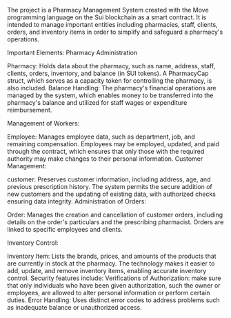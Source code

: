 The project is a Pharmacy Management System created with the Move programming language on the Sui blockchain as a smart contract. It is intended to manage important entities including pharmacies, staff, clients, orders, and inventory items in order to simplify and safeguard a pharmacy's operations.

Important Elements: Pharmacy Administration

Pharmacy: Holds data about the pharmacy, such as name, address, staff, clients, orders, inventory, and balance (in SUI tokens). A PharmacyCap struct, which serves as a capacity token for controlling the pharmacy, is also included.
Balance Handling: The pharmacy's financial operations are managed by the system, which enables money to be transferred into the pharmacy's balance and utilized for staff wages or expenditure reimbursement.

Management of Workers:

Employee: Manages employee data, such as department, job, and remaining compensation. Employees may be employed, updated, and paid through the contract, which ensures that only those with the required authority may make changes to their personal information.
Customer Management:

customer: Preserves customer information, including address, age, and previous prescription history. The system permits the secure addition of new customers and the updating of existing data, with authorized checks ensuring data integrity.
Administration of Orders:

Order: Manages the creation and cancellation of customer orders, including details on the order's particulars and the prescribing pharmacist. Orders are linked to specific employees and clients.

Inventory Control:

Inventory Item: Lists the brands, prices, and amounts of the products that are currently in stock at the pharmacy. The technology makes it easier to add, update, and remove inventory items, enabling accurate inventory control.
Security features include:
Verifications of Authorization: make sure that only individuals who have been given authorization, such the owner or employees, are allowed to alter personal information or perform certain duties.
Error Handling: Uses distinct error codes to address problems such as inadequate balance or unauthorized access.


